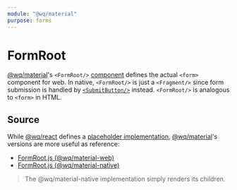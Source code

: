 ```yaml
---
module: "@wq/material"
purpose: forms
---
```


# FormRoot

[@wq/material]'s `<FormRoot/>` [component][index] defines the actual `<form>` component for web.  In native, `<FormRoot/>` is just a `<Fragment/>` since form submission is handled by [`<SubmitButton/>`][SubmitButton] instead.  `<FormRoot/>` is analogous to `<form>` in HTML.

## Source

While [@wq/react] defines a [placeholder implementation][react-src], [@wq/material]'s versions are more useful as reference:

 * [FormRoot.js (@wq/material-web)][material-web-src]
 * [FormRoot.js (@wq/material-native)][material-native-src]

> The @wq/material-native implementation simply renders its children.

[index]: ./index.md
[@wq/react]: ../@wq/react.md
[@wq/material]: ../@wq/material.md
[SubmitButton]: ./SubmitButton.md
[react-src]: https://github.com/wq/wq.app/blob/main/packages/react/src/components/FormRoot.js
[material-web-src]: https://github.com/wq/wq.app/blob/main/packages/material-web/src/components/FormRoot.js
[material-native-src]: https://github.com/wq/wq.app/blob/main/packages/material-native/src/components/FormRoot.js
